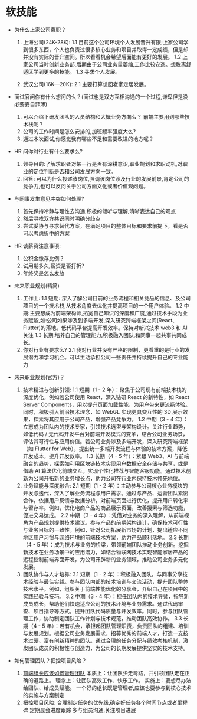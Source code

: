 <!--
 * @Author: TerryMin
 * @Date: 2025-02-13 20:28:20
 * @LastEditors: TerryMin
 * @LastEditTime: 2025-03-27 19:52:56
 * @Description: file not
-->

# 软技能

- 为什么上家公司离职？

  1. 上海公司(24K-28K):
     1.1 目前这个公司环境个人发展晋升有限;上家公司学到很多东西，个人也负责过很多核心业务和项目并取得一定成绩，但是却并没有实际的晋升空间。所以看看机会希望后面能有更好的发展。
     1.2 上家公司当时创新业务部,后期由于公司业务量萎缩,工作比较安逸。想脱离舒适区学到更多的技能。
     1.3 寻求个人发展。

  2. 武汉公司(16K—20K):
     2.1 主要打算想回老家定居发展。

- 面试官问你有什么想问的么？(面试也是双方互相沟通的一个过程,谦卑但是没必要妄自菲薄)

  1. 可以介绍下研发团队的人员结构和大概业务方向么？ 前端主要用到哪些技术栈呢？
  2. 公司的工作时间是怎么安排的,加班频率强度大么?
  3. 通过本次面试,你感觉我有哪些不足和需要改进的地方呢？

- HR 问你对行业有什么要求么?

  1. 领导目的:了解求职者对某一行是否有深耕意识,职业规划和求职动机,对职业的定位判断是否和公司发展方向一致。
  2. 回答: 可以为什么投递该岗位,强调该岗位涉及行业的发展前景,肯定公司的竞争力,也可以反问关于公司方面文化或者价值观问题。

- 与同事发生意见冲突如何处理?

  1.  首先保持冷静与理性去沟通,积极的倾听与理解,清晰表达自己的观点
  2.  然后寻找双方共识同时明确分歧点
  3.  尝试妥协与寻求替代方案，在满足项目的整体目标和要求前提下，看是否可以考虑折中的方案

- HR 谈薪资注意事项:

  1. 公积金缴存比例？
  2. 试用期多久,薪资是否打折?
  3. 年终奖是怎么发放

- 未来职业规划(精简)

  1. 工作上:
     1.1 短期: 深入了解公司目前的业务流程和相关竞品的信息、及公司项目的一个技术栈,从技术角度去优化并提高项目的一个用户体验。
     1.2 中期:主要想成为前端架构师,拓宽自己知识的深度和广度,通过技术手段为业务赋能,如:公司如果涉及到多端开发,深入研究跨端框架之间(React、Flutter)的落地。低代码平台提高开发效率。保持对新兴技术 web3 和 AI 关注
     1.3 长期:培养自己的管理能力,积极融入团队,和同事一起共事共同成长。
  2. 你对行业有要求么?
     2.1 我对行业并没有严格的限制，更看重的是行业的发展潜力和学习机会。可以主动承担公司一些责任并持续提升自己的专业能力

- 未来职业规划(官方)？

  1. 技术精进与创新引领:
     1.1 短期（1 - 2 年）：聚焦于公司现有前端技术栈的深度优化，例如若公司使用 React，深入钻研 React 的新特性，如 React Server Components，用以提升页面加载性能，为用户带来更流畅体验。同时，积极引入前沿技术理念，如 WebGL 实现更具交互性的 3D 展示效果，探索将其应用于公司产品，增强产品竞争力。
     1.2 中期（3 - 4 年）：立志成为团队内的技术专家，引领技术选型与架构设计。关注行业趋势，如低代码 / 无代码开发平台对前端开发模式的变革，结合公司业务场景，评估其可行性与应用价值。若公司业务涉及多端开发，深入研究跨端框架（如 Flutter for Web），提出统一多端开发流程与体验的技术方案，降低开发成本，提升开发效率。
     1.3 长期（4 - 5 年）：紧跟 Web3、AI 与前端融合的趋势，探索如利用区块链技术实现用户数据安全存储与共享，或是借助 AI 算法优化前端交互，实现个性化推荐与智能客服功能。通过技术创新为公司开拓新的业务增长点，助力公司在行业内保持技术领先地位。
  2. 业务赋能与深度融合:
     2.1 短期（1 - 2 年）：主动参与公司核心业务模块的开发与迭代，深入了解业务流程与用户需求。通过与产品、运营团队紧密合作，依据用户反馈与数据分析，对前端页面进行优化，提升用户转化率与留存率。例如，优化电商产品的商品展示页面，改善搜索与筛选功能，促进交易达成。
     2.2 中期（3 - 4 年）：凭借对业务的深入理解，从前端视角为产品规划提供技术建议。参与产品的前期架构设计，确保技术可行性与业务目标的一致性。例如，针对公司拓展新市场的计划，提出适应不同地区用户习惯与网络环境的前端技术方案，助力产品顺利落地。
     2.3 长期（4 - 5 年）：成为技术与业务的桥梁，带领前端团队推动业务创新。挖掘新技术在业务场景中的应用潜力，如结合物联网技术实现智能家居产品的远程控制前端界面开发，为公司开辟新的业务领域，推动公司业务多元化发展。
  3. 团队协作与人才培养:
     3.1 短期（1 - 2 年）：积极融入团队，与同事分享技术经验与最佳实践。参与团队内部的技术培训与交流活动，提升团队整体技术水平。例如，组织关于前端性能优化的分享会，介绍自己在项目中的实践经验与技巧。
     3.2 中期（3 - 4 年）：担任团队内的技术导师，指导新成员成长，帮助他们快速适应公司的技术环境与业务需求。通过代码审查、项目指导等方式，提升团队代码质量与开发效率。同时，参与团队管理工作，协助制定团队工作计划与技术规范，推动团队高效协作。
     3.3 长期（4 - 5 年）：若有机会，承担起团队管理职责，负责团队的组建、培训与发展规划。根据公司业务发展需求，招募优秀的前端人才，打造一支技术过硬、富有创新精神的团队。通过合理的任务分配与绩效考核机制，激发团队成员的积极性与创造力，为公司的长期发展提供坚实的技术支持。

- 如何管理团队？把控项目风险？

  1.  [前端组长应该如何管理团队](https://juejin.cn/post/7230026709482766373)
      本质上：让团队少走弯路，并引领团队走在正确的道路上。
      理念上：让团队高效工作、快乐工作。
      实施上：要想尽办法给团队、给成员赋能。
      一个好的组长既是管理者,应该也要参与到核心技术的实施与方案制定
  2.  把控项目风险:
      合理制定任务的优先级,确定好任务各个时间节点或者里程碑
      定期晨会进度跟踪
      多与组员沟通,关注项目进展

